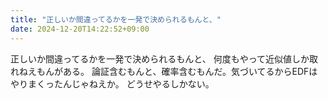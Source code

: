 ```yaml
---
title: "正しいか間違ってるかを一発で決められるもんと、"
date: 2024-12-20T14:22:52+09:00
---
```

正しいか間違ってるかを一発で決められるもんと、
何度もやって近似値しか取れねえもんがある。
論証含むもんと、確率含むもんだ。気づいてるからEDFはやりまくったんじゃねえか。
どうせやるしかない。
